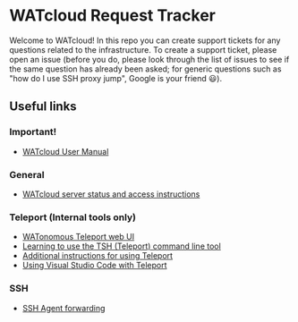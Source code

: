 
# WATcloud Request Tracker

Welcome to WATcloud! In this repo you can create support
tickets for any questions related to the infrastructure. To create a support
ticket, please open an issue (before you do, please look through the list of
issues to see if the same question has already been asked; for generic
questions such as "how do I use SSH proxy jump", Google is your friend 😃).

## Useful links

### Important!

- [WATcloud User Manual](./MANUAL.md)

### General

- [WATcloud server status and access instructions](https://status.watonomous.ca)

### Teleport (Internal tools only)

- [WATonomous Teleport web UI](https://watonomous.teleport.sh/)
- [Learning to use the TSH (Teleport) command line tool](https://goteleport.com/docs/server-access/guides/tsh/)
- [Additional instructions for using Teleport](https://hackmd.io/@watonomous/teleport)
- [Using Visual Studio Code with Teleport](https://goteleport.com/docs/server-access/guides/vscode/)

### SSH

- [SSH Agent forwarding](https://docs.github.com/en/developers/overview/using-ssh-agent-forwarding)
